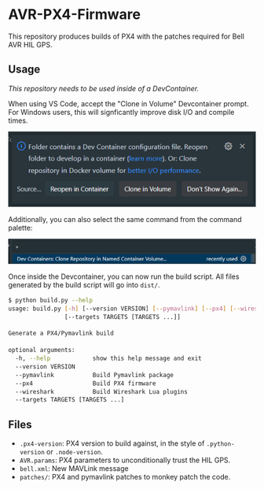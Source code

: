 # AVR-PX4-Firmware

This repository produces builds of PX4 with the patches required for Bell AVR HIL GPS.

## Usage

*This repository needs to be used inside of a DevContainer.*

When using VS Code, accept the "Clone in Volume" Devcontainer prompt.
For Windows users, this will signficantly improve disk I/O and compile times.

![](images/devcontainer-prompt.png)

Additionally, you can also select the same command from the command palette:

![](images/devcontainer-command.png)

Once inside the Devcontainer, you can now run the build script. All files
generated by the build script will go into `dist/`.

```bash
$ python build.py --help
usage: build.py [-h] [--version VERSION] [--pymavlink] [--px4] [--wireshark]
                [--targets TARGETS [TARGETS ...]]

Generate a PX4/Pymavlink build

optional arguments:
  -h, --help            show this help message and exit
  --version VERSION
  --pymavlink           Build Pymavlink package
  --px4                 Build PX4 firmware
  --wireshark           Build Wireshark Lua plugins
  --targets TARGETS [TARGETS ...]
```

## Files

- `.px4-version`: PX4 version to build against, in the style of `.python-version` or `.node-version`.
- `AVR.params`: PX4 parameters to unconditionally trust the HIL GPS.
- `bell.xml`: New MAVLink message
- `patches/`: PX4 and pymavlink patches to monkey patch the code.
